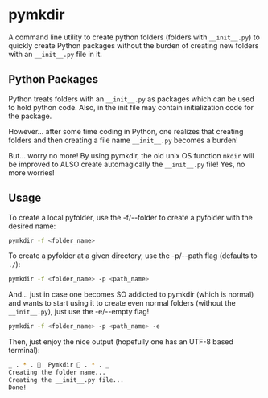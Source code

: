 # pymkdir

A command line utility to create python folders (folders with ```__init__.py```) to quickly create Python packages
without the burden of creating new folders with an ```__init__.py``` file in it.

## Python Packages

Python treats folders with an ```__init__.py``` as packages which can be used to hold python code. Also,
in the init file may contain initialization code for the package.

However... after some time coding in Python, one realizes that creating folders and then creating
 a file name ```__init__.py``` becomes a burden!

But... worry no more! By using pymkdir, the old unix OS function ```mkdir``` will be improved to ALSO
create automagically the ```__init__.py``` file! Yes, no more worries!

## Usage

To create a local pyfolder, use the -f/--folder to create a pyfolder with the desired name:

```bash
pymkdir -f <folder_name>
```

To create a pyfolder at a given directory, use the -p/--path flag (defaults to ```./```):

```bash
pymkdir -f <folder_name> -p <path_name>
```

And... just in case one becomes SO addicted to pymkdir (which is normal) and wants to start using it to create
even normal folders (without the ```__init__.py```), just use the -e/--empty flag!

```bash
pymkdir -f <folder_name> -p <path_name> -e
```

Then, just enjoy the nice output (hopefully one has an UTF-8 based terminal):

```bash
_ . * . 📂  Pymkdir 📂 . * . _
Creating the folder name...
Creating the __init__.py file...
Done!
```